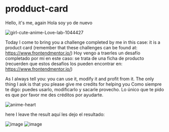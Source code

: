 # prodduct-card
Hello, it's me, again
Hola soy yo de nuevo

![girl-cute-anime-Love-lab-1044427](https://github.com/jix-oscar-rodriguez/prodduct-card/assets/127907655/dd4b16f9-4caf-4767-b1c8-268e22b7a645)



Today I come to bring you a challenge completed by me in this case: it is a product card (remember that these challenges can be found at: https://www.frontendmentor.io/)
Hoy vengo a traerles un desafío completado por mí en este caso: se trata de una ficha de producto (recuerden que estos desafíos los pueden encontrar en: https://www.frontendmentor.io/)


As I always tell you: you can use it, modify it and profit from it. The only thing I ask is that you please give me credits for helping you
Como siempre te digo: puedes usarlo, modificarlo y sacarle provecho. Lo único que te pido es que por favor me des créditos por ayudarte.

![anime-heart](https://github.com/jix-oscar-rodriguez/prodduct-card/assets/127907655/04794009-d14d-4a4c-84d1-f6e0bf15b1b5)


here I leave the result
aquí les dejo el resultado:

![image](https://github.com/jix-oscar-rodriguez/prodduct-card/assets/127907655/0b827721-f859-4cad-933c-c3557a49b009)
![image](https://github.com/jix-oscar-rodriguez/prodduct-card/assets/127907655/871891a6-0bfe-422e-9251-0db7efc4c2cf)


